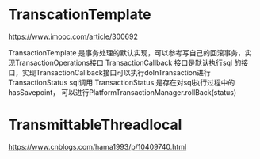 # TranscationTemplate
https://www.imooc.com/article/300692

TransactionTemplate 是事务处理的默认实现，可以参考写自己的回滚事务，实现TransactionOperations接口
TransactionCallback 接口是默认执行sql 的接口，实现TransactionCallback接口可以执行doInTransaction进行 TransactionStatus sql调用
TransactionStatus 是存在对sql执行过程中的hasSavepoint， 可以进行PlatformTransactionManager.rollBack(status)


# TransmittableThreadlocal
https://www.cnblogs.com/hama1993/p/10409740.html
